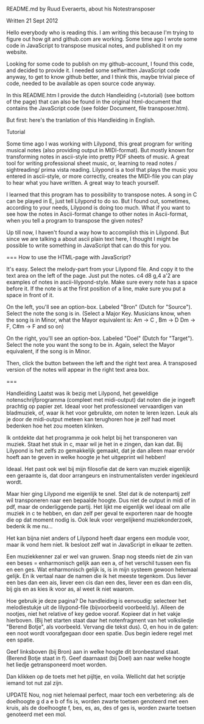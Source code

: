 README.md by Ruud Everaerts, about his Notestransposer

Written 21 Sept 2012

Hello everybody who is reading this. I am writing this
because I'm trying to figure out how git and github.com
are working. Some time ago I wrote some code in JavaScript
to transpose musical notes, and published it on my website.

Looking for some code to publish on my github-account, I found
this code, and decided to provide it. I needed some selfwritten
JavaScript code anyway, to get to know github better, and I think 
this, maybe trivial piece of code, needed to be available as open 
source code anyway.

In this README.htm I provide the dutch Handleiding (=tutorial)
(see bottom of the page) that can also be found in the
original html-document that contains the JavaScript code (see
folder Document, file transposer.htm).

But first: here's the tranlation of this Handleiding in English.

Tutorial

Some time ago I was working with Lilypond, this
great program for writing musical notes (also
providing output in MIDI-format). But mostly
known for transforming notes in ascii-style
into pretty PDF sheets of music. A great tool
for writing professional sheet music, or, learning
to read notes / sightreading/ prima vista reading.
Lilypond is a tool that plays the music you
entered in ascii-style, or more correctly, creates
the MIDI-file you can play to hear what you have
written. A great way to teach yourself.

I learned that this program has to possibility
to transpose notes. 
A song in C can be played in E, just tell Lilypond
to do so. But I found out, sometimes, according to
your needs, Lilypond is doing too much. What if you
want to see how the notes in Ascii-format change
to other notes in Ascii-format, when you tell a program
to transpose the given notes?

Up till now, I haven't found a way how to accomplish
this in Lilypond. But since we are talking a about
ascii plain text here, I thought I might be possible
to write something in JavaScript that can do this
for you.

===
How to use the HTML-page with JavaScript?

It's easy. Select the melody-part from your
Lilypond file. And copy it to the
text area on the left of the page.
Just put the notes. c4 d8 g,4 a'2 are
examples of notes in ascii-lilypond-style.
Make sure every note has a space before it.
If the note is at the first position of a line,
make sure you put a space in front of it.

On the left, you'll see an option-box. Labeled
"Bron" (Dutch for "Source"). Select the
note the song is in. (Select a Major Key.
Musicians know, when the song is in Minor, what
the Mayor equivalent is: Am -> C , Bm -> D 
Dm -> F, C#m -> F and so on)

On the right, you'll see an option-box. Labeled
"Doel" (Dutch for "Target"). Select the note
you want the song to be in. Again, select the
Mayor equivalent, if the song is in Minor.

Then, click the button between the left and
the right text area. A transposed version
of the notes will appear in the right text
area box.

===


Handleiding
Laatst was ik bezig met Lilypond, het geweldige 
notenschrijfprogramma (compleet met midi-output) 
dat noten die je ingeeft prachtig op papier zet. 
Ideaal voor het professioneel vervaardigen van 
bladmuziek, of, waar ik het voor gebruikte, om 
noten te leren lezen. Leuk als je door de 
midi-output meteen kan terughoren hoe je zelf had 
moet bedenken hoe het zou moeten klinken.

Ik ontdekte dat het programma je ook helpt bij 
het transponeren van muziek. Staat het stuk in c, 
maar wil je het in e zingen, dan kan dat. Bij 
Lilypond is het zelfs zo gemakkelijk gemaakt, dat 
je dan alleen maar ervóór hoeft aan te geven in 
welke hoogte je het uitgeprint wil hebben!



Ideaal. Het past ook wel bij mijn filosofie dat 
de kern van muziek eigenlijk een geraamte is, dat 
door arrangeurs en instrumentalisten verder 
ingekleurd wordt.

Maar hier ging Lilypond me eigenlijk te snel. 
Stel dat ik de notenpartij zelf wil transponeren 
naar een bepaalde hoogte. Dus niet de output in 
midi of in pdf, maar de onderliggende partij. Het 
lijkt me eigenlijk wel ideaal om alle muziek in c 
te hebben, en dan zelf per geval te exporteren 
naar de hoogte die op dat moment nodig is. Ook 
leuk voor vergelijkend muziekonderzoek, bedenk ik 
me nu...

Het kan bijna niet anders of Lilypond heeft daar 
ergens een module voor, maar ik vond hem niet. Ik 
besloot zelf wat in JavaScript in elkaar te 
zetten.

Een muziekkenner zal er wel van gruwen. Snap nog 
steeds niet de zin van een beses = enharmonisch 
gelijk aan een a, of het verschil tussen een fis 
en een ges. Wat enharmonisch gelijk is, is in 
mijn systeem gewoon helemaal gelijk. En ik 
vertaal naar de namen die ik het meeste tegenkom. 
Dus liever een bes dan een ais, liever een cis 
dan een des, liever een es dan een dis, bij gis 
en as kies ik voor as, al weet ik niet waarom.

Hoe gebruik je deze pagina?
De handleiding is eenvoudig: selecteer het 
melodiestukje uit de lilypond-file (bijvoorbeeld 
voorbeeld.ly). Alleen de nootjes, niet het 
relative of key gedoe vooraf. Kopieer dat in het 
vakje hierboven. (Bij het starten staat daar het 
notenfragment van het volksliedje "Berend Botje", 
als voorbeeld. Vervang die tekst dus). O, en hou 
in de gaten: een noot wordt voorafgegaan door een 
spatie. Dus begin iedere regel met een spatie.

Geef linksboven (bij Bron) aan in welke hoogte 
dit bronbestand staat. (Berend Botje staat in f). 
Geef daarnaast (bij Doel) aan naar welke hoogte 
het liedje getransponeerd moet worden.

Dan klikken op de toets met het pijltje, en 
voila. Wellicht dat het scriptje iemand tot nut 
zal zijn.

UPDATE
Nou, nog niet helemaal perfect, maar toch een 
verbetering: als de doelhoogte g d a e b of fis 
is, worden zwarte toetsen genoteerd met een 
kruis, als de doelhoogte f, bes, es, as, des of 
ges is, worden zwarte toetsen genoteerd met een 
mol.
